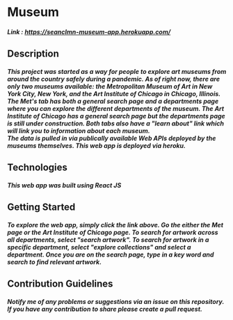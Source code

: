 # Museum

##### Link : https://seanclmn-museum-app.herokuapp.com/




## Description

##### This project was started as a way for people to explore art museums from around the country safely during a pandemic. As of right now, there are only two museums available: the Metropolitan Museum of Art in New York City, New York, and the Art Institute of Chicago in Chicago, Illinois. The Met's tab has both a general search page and a departments page where you can explore the different departments of the museum. The Art Institute of Chicago has a general search page but the departments page is still under construction. Both tabs also have a "learn about" link which will link you to information about each museum. <br/> The data is pulled in via publically available Web APIs deployed by the museums themselves. This web app is deployed via heroku.





## Technologies

##### This web app was built using React JS





## Getting Started


##### To explore the web app, simply click the link above. Go the either the Met page or the Art Institute of Chicago page. To search for artwork across all departments, select "search artwork". To search for artwork in a specific department, select "explore collections" and select a department. Once you are on the search page, type in a key word and search to find relevant artwork.





## Contribution Guidelines

##### Notify me of any problems or suggestions via an issue on this repository. If you have any contribution to share please create a pull request. 